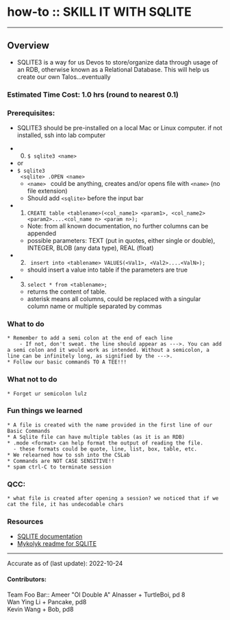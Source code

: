 # how-to :: SKILL IT WITH SQLITE
---
## Overview
* SQLITE3 is a way for us Devos to store/organize data through usage of an RDB, otherwise known as a Relational Database. This will help us create our own Talos...eventually 
### Estimated Time Cost: 1.0 hrs (round to nearest 0.1)

### Prerequisites:

- SQLITE3 should be pre-installed on a local Mac or Linux computer. if not installed, ssh into lab computer

* 0. ```$ sqlite3 <name>```  
* or  
*  ``` $ sqlite3 ```  
``` <sqlite> .OPEN <name>```
    - ```<name> ``` could be anything, creates and/or opens file with ```<name>``` (no file extension)
    - Should add ```<sqlite>``` before the input bar
* 1. ```CREATE table <tablename>(<col_name1> <param1>, <col_name2> <param2>....<col_name n> <param n>);```
    - Note: from all known documentation, no further columns can be appended
    - possible parameters: TEXT (put in quotes, either single or double), INTEGER, BLOB (any data type), REAL (float)
* 2. ``` insert into <tablename> VALUES(<Val1>, <Val2>....<ValN>);```
    - should insert a value into table if the parameters are true
* 3. ```select * from <tablename>;```
    - returns the content of table.
    - asterisk means all columns, could be replaced with a singular column name or multiple separated by commas

### What to do
    * Remember to add a semi colon at the end of each line
        - If not, don't sweat. the line should appear as --->. You can add a semi colon and it would work as intended. Without a semicolon, a line can be infinitely long, as signified by the --->.
    * Follow our basic commands TO A TEE!!!

### What not to do
    * Forget ur semicolon lulz

### Fun things we learned
    * A file is created with the name provided in the first line of our Basic Commands
    * A Sqlite file can have multiple tables (as it is an RDB)
    * .mode <format> can help format the output of reading the file.
      - these formats could be quote, line, list, box, table, etc.
    * We relearned how to ssh into the CSLab
    * Commands are NOT CASE SENSITIVE!!
    * spam ctrl-C to terminate session

### QCC:
    * what file is created after opening a session? we noticed that if we cat the file, it has undecodable chars
### Resources
* [SQLITE documentation](https://www.sqlite.org/cli.html)
* [Mykolyk readme for SQLITE](https://github.com/stuy-softdev/notes-and-code/blob/main/smpl/k17-18sqlite/readme.md)

---

Accurate as of (last update): 2022-10-24

#### Contributors:  
Team Foo Bar::
Ameer "Ol Double A" Alnasser + TurtleBoi, pd 8   
Wan Ying Li + Pancake, pd8    
Kevin Wang + Bob, pd8   
